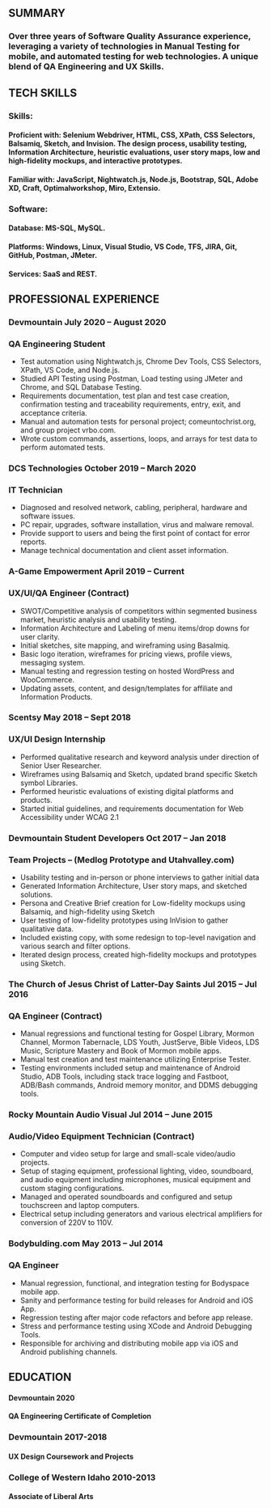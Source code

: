 ##  SUMMARY
### Over three years of Software Quality Assurance experience, leveraging a variety of technologies in Manual Testing for mobile, and automated testing for web technologies.  A unique blend of QA Engineering and UX Skills.
				
##   TECH SKILLS
###	 Skills:
#### Proficient with: Selenium Webdriver, HTML, CSS, XPath, CSS Selectors, Balsamiq, Sketch, and Invision.  The design process, usability testing, Information Architecture, heuristic evaluations, user story maps, low and high-fidelity mockups, and interactive prototypes.
#### Familiar with: JavaScript, Nightwatch.js, Node.js, Bootstrap, SQL, Adobe XD, Craft, Optimalworkshop, Miro, Extensio.
###  Software: 
#### Database: MS-SQL, MySQL.
#### Platforms: Windows, Linux, Visual Studio, VS Code, TFS, JIRA, Git, GitHub, Postman, JMeter.
#### Services: SaaS and REST.
				

##   PROFESSIONAL EXPERIENCE
### Devmountain							July 2020 – August 2020
### QA Engineering Student
- Test automation using Nightwatch.js, Chrome Dev Tools, CSS Selectors, XPath, VS Code, and Node.js.
- Studied API Testing using Postman, Load testing using JMeter and Chrome, and SQL Database Testing.
- Requirements documentation, test plan and test case creation, confirmation testing and traceability requirements, entry, exit, and acceptance criteria.
- Manual and automation tests for personal project; comeuntochrist.org, and group project vrbo.com.
- Wrote custom commands, assertions, loops, and arrays for test data to perform automated tests.
### DCS Technologies						October 2019 – March 2020
### IT Technician
- Diagnosed and resolved network, cabling, peripheral, hardware and software issues.
- PC repair, upgrades, software installation, virus and malware removal.
- Provide support to users and being the first point of contact for error reports.
- Manage technical documentation and client asset information.
### A-Game Empowerment						April 2019 – Current
### UX/UI/QA Engineer (Contract)
- SWOT/Competitive analysis of competitors within segmented business market, heuristic analysis and usability testing.
- Information Architecture and Labeling of menu items/drop downs for user clarity.
- Initial sketches, site mapping, and wireframing using Basalmiq.
- Basic logo iteration, wireframes for pricing views, profile views, messaging system.
- Manual testing and regression testing on hosted WordPress and WooCommerce.
- Updating assets, content, and design/templates for affiliate and Information Products.
### Scentsy								May 2018 – Sept 2018
### UX/UI Design Internship
- Performed qualitative research and keyword analysis under direction of Senior User Researcher.
- Wireframes using Balsamiq and Sketch, updated brand specific Sketch symbol Libraries.
- Performed heuristic evaluations of existing digital platforms and products.
- Started initial guidelines, and requirements documentation for Web Accessibility under WCAG 2.1
### Devmountain Student Developers				Oct 2017 – Jan 2018
### Team Projects – (Medlog Prototype and Utahvalley.com)
- Usability testing and in-person or phone interviews to gather initial data
- Generated Information Architecture, User story maps, and sketched solutions.
- Persona and Creative Brief creation for Low-fidelity mockups using Balsamiq, and high-fidelity using Sketch
- User testing of low-fidelity prototypes using InVision to gather qualitative data.
- Included existing copy, with some redesign to top-level navigation and various search and filter options.
- Iterated design process, created high-fidelity mockups and prototypes using Sketch.
### The Church of Jesus Christ of Latter-Day Saints			Jul 2015 – Jul 2016
### QA Engineer (Contract)
- Manual regressions and functional testing for Gospel Library, Mormon Channel, Mormon Tabernacle, LDS Youth, JustServe, Bible Videos, LDS Music, Scripture Mastery and Book of Mormon mobile apps. 
- Manual test creation and test maintenance utilizing Enterprise Tester.
- Testing environments included setup and maintenance of Android Studio, ADB Tools, including stack trace logging and Fastboot, ADB/Bash commands, Android memory monitor, and DDMS debugging tools.
### Rocky Mountain Audio Visual					Jul 2014 – June 2015 
### Audio/Video Equipment Technician (Contract)
- Computer and video setup for large and small-scale video/audio projects.
- Setup of staging equipment, professional lighting, video, soundboard, and audio equipment including microphones, musical equipment and custom staging configurations.
- Managed and operated soundboards and configured and setup touchscreen and laptop computers.
- Electrical setup including generators and various electrical amplifiers for conversion of 220V to 110V.
### Bodybulding.com						May 2013 – Jul 2014
### QA Engineer
- Manual regression, functional, and integration testing for Bodyspace mobile app.
- Sanity and performance testing for build releases for Android and iOS App.
- Regression testing after major code refactors and before app release.
- Stress and performance testing using XCode and Android Debugging Tools.
- Responsible for archiving and distributing mobile app via iOS and Android publishing channels.
				
##  EDUCATION
#### Devmountain							2020
#### QA Engineering Certificate of Completion
### Devmountain							2017-2018
#### UX Design Coursework and Projects
### College of Western Idaho					2010-2013
#### Associate of Liberal Arts

<!--
**russellwcarey/russellwcarey** is a ✨ _special_ ✨ repository because its `README.md` (this file) appears on your GitHub profile.

Here are some ideas to get you started:

- 🔭 I’m currently working on ...
- 🌱 I’m currently learning ...
- 👯 I’m looking to collaborate on ...
- 🤔 I’m looking for help with ...
- 💬 Ask me about ...
- 📫 How to reach me: ...
- ⚡ Fun fact: ...
-->
